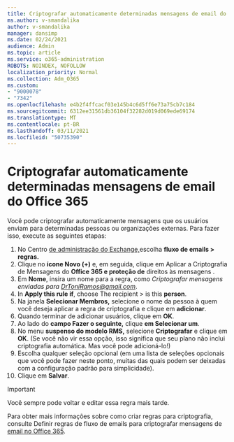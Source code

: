 ```yaml
---
title: Criptografar automaticamente determinadas mensagens de email do Office 365
ms.author: v-smandalika
author: v-smandalika
manager: dansimp
ms.date: 02/24/2021
audience: Admin
ms.topic: article
ms.service: o365-administration
ROBOTS: NOINDEX, NOFOLLOW
localization_priority: Normal
ms.collection: Adm_O365
ms.custom:
- "9000078"
- "7342"
ms.openlocfilehash: e4b2f4ffcacf03e145b4c6d5ff6e73a75cb7c184
ms.sourcegitcommit: 6312ee31561db36104f32282d019d069ede69174
ms.translationtype: MT
ms.contentlocale: pt-BR
ms.lasthandoff: 03/11/2021
ms.locfileid: "50735390"
---
```

# <a name="automatically-encrypt-certain-office-365-email-messages"></a>Criptografar automaticamente determinadas mensagens de email do Office 365

Você pode criptografar automaticamente mensagens que os usuários enviam para determinadas pessoas ou organizações externas. Para fazer isso, execute as seguintes etapas:

1. No Centro [de administração do Exchange,](https://outlook.office365.com/ecp/)escolha **fluxo de emails > regras.** 
2. Clique no **ícone Novo (+)** e, em seguida, clique em Aplicar a Criptografia de Mensagens do **Office 365 e proteção de** direitos às mensagens .
3. Em **Nome**, insira um nome para a regra, como *Criptografar mensagens enviadas para DrToniRamos@gmail.com*.
4. In **Apply this rule if**, choose The recipient > is this **person**. 
5. Na janela **Selecionar Membros,** selecione o nome da pessoa à quem você deseja aplicar a regra de criptografia e clique em **adicionar**. 
6. Quando terminar de adicionar usuários, clique em **OK**.
7. Ao lado do **campo Fazer o seguinte,** clique **em Selecionar um**. 
8. No menu **suspenso do modelo RMS,** selecione **Criptografar** e clique em **OK**. (Se você não vir essa opção, isso significa que seu plano não inclui criptografia automática. Mas você pode adicioná-lo!)
9. Escolha qualquer seleção opcional (em uma lista de seleções opcionais que você pode fazer neste ponto, muitas das quais podem ser deixadas com a configuração padrão para simplicidade).
10. Clique em **Salvar**.

> [!IMPORTANT]
> Você sempre pode voltar e editar essa regra mais tarde.

Para obter mais informações sobre como criar regras para criptografia, consulte Definir regras de fluxo de emails para criptografar mensagens de [email no Office 365](https://docs.microsoft.com/microsoft-365/compliance/define-mail-flow-rules-to-encrypt-email).

